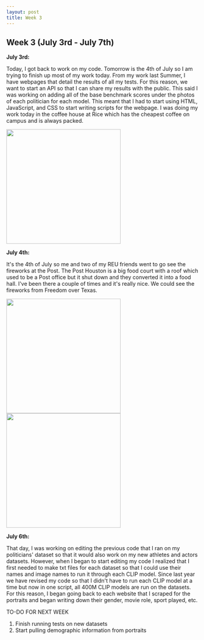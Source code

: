```yaml
---
layout: post
title: Week 3
---
```


## Week 3 (July 3rd - July 7th)

**July 3rd:** 

Today, I got back to work on my code. Tomorrow is the 4th of July so I am trying to finish up most of my work today. From my work last Summer, I have webpages that detail the results of all my tests. For this reason, we want to start an API so that I can share my results with the public. This said I was working on adding all of the base benchmark scores under the photos of each politician for each model. This meant that I had to start using HTML, JavaScript, and CSS to start writing scripts for the webpage. I was doing my work today in the coffee house at Rice which has the cheapest coffee on campus and is always packed.  

<p float="left">
  <img src="https://github.com/veronicaflores/dreusummer2023/assets/52052151/966914e5-5b7b-455f-8395-f9de788cb545" width="300" />
</p>

**July 4th:**

It's the 4th of July so me and two of my REU friends went to go see the fireworks at the Post. The Post Houston is a big food court with a roof which used to be a Post office but it shut down and they converted it into a food hall. I've been there a couple of times and it's really nice. We could see the fireworks from Freedom over Texas. 

<p float="left">
  <img src="https://github.com/veronicaflores/dreusummer2023/assets/52052151/2623484a-08f7-439f-bb44-41cc4d14ddb1" width="300" />
  <img src="https://github.com/veronicaflores/dreusummer2023/assets/52052151/c0087661-38f6-487e-a168-e82e422b4bc7" width="300" />
</p>

**July 6th:** 

That day, I was working on editing the previous code that I ran on my politicians' dataset so that it would also work on my new athletes and actors datasets. However, when I began to start editing my code I realized that I first needed to make txt files for each dataset so that I could use their names and image names to run it through each CLIP model. Since last year we have revised my code so that I didn't have to run each CLIP model at a time but now in one script, all 400M CLIP models are run on the datasets. For this reason, I began going back to each website that I scraped for the portraits and began writing down their gender, movie role, sport played, etc.

TO-DO FOR NEXT WEEK 
1. Finish running tests on new datasets
2. Start pulling demographic information from portraits

